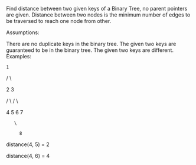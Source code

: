 Find distance between two given keys of a Binary Tree, no parent pointers are given. Distance between two nodes is the minimum number of edges to be traversed to reach one node from other.

Assumptions:

There are no duplicate keys in the binary tree.
The given two keys are guaranteed to be in the binary tree.
The given two keys are different.
Examples:

    1

   /  \

  2    3

 / \  /  \  

4   5 6   7

       \

         8

distance(4, 5) = 2

distance(4, 6) = 4
